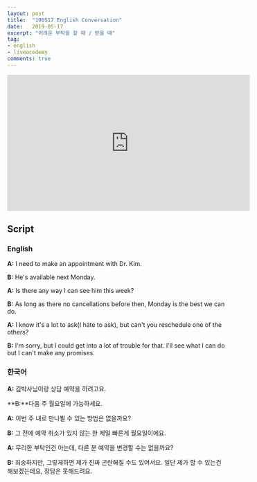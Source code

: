 ```yaml
---
layout: post
title:  "190517 English Conversation"
date:   2019-05-17
excerpt: "어려운 부탁을 할 때 / 받을 때"
tag:
- english
- liveacedemy
comments: true
---
```


<iframe width="560" height="315" src="https://www.youtube.com/embed/adDFOB3ZNtY" frameborder="0" allow="accelerometer; autoplay; encrypted-media; gyroscope; picture-in-picture" allowfullscreen></iframe>

## Script

### English

**A:** I need to make an appointment with Dr. Kim.

**B:** He's available next Monday.

**A:** Is there any way I can see him this week?

**B:** As long as there no cancellations before then, Monday is the best we can do.

**A:** I know it's a lot to ask(I hate to ask), but can't you reschedule one of the others?

**B:** I'm sorry, but I could get into a lot of trouble for that. I'll see what I can do but I can't make any promises.

### 한국어

**A:** 김박사님이랑 상담 예약을 하려고요.

**B:**다음 주 월요일에 가능하세요.

**A:** 이번 주 내로 만나뵐 수 있는 방법은 없을까요?

**B:** 그 전에 예약 취소가 있지 않는 한 제일 빠른게 월요일이에요.

**A:** 무리한 부탁인건 아는데, 다른 분 예약을 변경할 수는 없을까요?

**B:** 죄송하지만, 그렇게하면 제가 진짜 곤란해질 수도 있어서요. 일단 제가 할 수 있는건 해보겠는데요, 장담은 못해드려요.